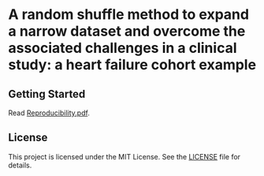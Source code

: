 # A random shuffle method to expand a narrow dataset and overcome the associated challenges in a clinical study: a heart failure cohort example

## Getting Started

Read [Reproducibility.pdf](Reproducibility.pdf).

## License

This project is licensed under the MIT License. See the [LICENSE](LICENSE) file for details.